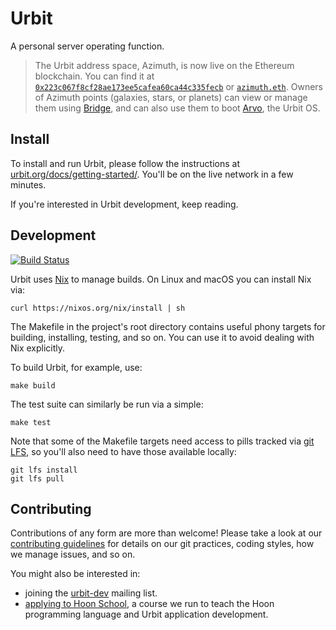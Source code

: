 # Urbit

A personal server operating function.

> The Urbit address space, Azimuth, is now live on the Ethereum blockchain. You
> can find it at [`0x223c067f8cf28ae173ee5cafea60ca44c335fecb`][azim] or
> [`azimuth.eth`][aens]. Owners of Azimuth points (galaxies, stars, or planets)
> can view or manage them using [Bridge][brid], and can also use them to boot
> [Arvo][arvo], the Urbit OS.

[azim]: https://etherscan.io/address/0x223c067f8cf28ae173ee5cafea60ca44c335fecb
[aens]: https://etherscan.io/address/azimuth.eth
[brid]: https://github.com/urbit/bridge/releases
[arvo]: https://github.com/urbit/arvo/

## Install

To install and run Urbit, please follow the instructions at
[urbit.org/docs/getting-started/][start].  You'll be on the live network in a
few minutes.

If you're interested in Urbit development, keep reading.

[start]: https://urbit.org/docs/getting-started/

## Development

[![Build Status](https://travis-ci.org/urbit/urbit.svg?branch=master)][trav]

Urbit uses [Nix][nix] to manage builds.  On Linux and macOS you can install Nix
via:

```
curl https://nixos.org/nix/install | sh
```

The Makefile in the project's root directory contains useful phony targets for
building, installing, testing, and so on.  You can use it to avoid dealing with
Nix explicitly.

To build Urbit, for example, use:

```
make build
```

The test suite can similarly be run via a simple:

```
make test
```

Note that some of the Makefile targets need access to pills tracked via [git
LFS][git-lfs], so you'll also need to have those available locally:

```
git lfs install
git lfs pull
```

[trav]: https://github.com/urbit/urbit.git
[nix]: https://nixos.org/nix/
[git-lfs]: https://git-lfs.github.com

## Contributing

Contributions of any form are more than welcome!  Please take a look at our
[contributing guidelines][cont] for details on our git practices, coding
styles, how we manage issues, and so on.

You might also be interested in:

- joining the [urbit-dev][list] mailing list.
- [applying to Hoon School][mail], a course we run to teach the Hoon
  programming language and Urbit application development.

[list]: https://groups.google.com/a/urbit.org/forum/#!forum/dev
[mail]: mailto:support@urbit.org
[cont]: https://github.com/urbit/urbit/blob/master/CONTRIBUTING.md
